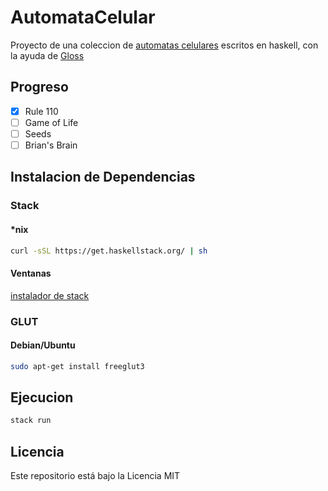 # AutomataCelular

Proyecto de una coleccion de [automatas celulares](https://en.wikipedia.org/wiki/Cellular_automaton) escritos en haskell, con la ayuda de [Gloss](https://hackage.haskell.org/package/gloss)

## Progreso

- [X] Rule 110
- [ ] Game of Life
- [ ] Seeds
- [ ] Brian's Brain

## Instalacion de Dependencias

### Stack

#### \*nix

```bash
curl -sSL https://get.haskellstack.org/ | sh
```

#### Ventanas

 [instalador de stack](https://get.haskellstack.org/stable/windows-x86_64-installer.exe)

### GLUT

#### Debian/Ubuntu

```bash
sudo apt-get install freeglut3
```

## Ejecucion

```bash
stack run
```

## Licencia

Este repositorio está bajo la Licencia MIT

